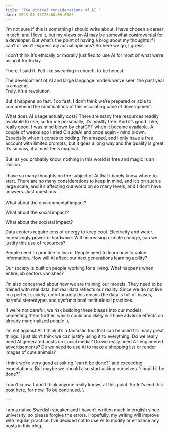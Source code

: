 ```yaml
---
title: 'The ethical considerations of AI '
date: 2025-01-16T23:00:00.000Z
---
```


I'm not sure if this is something I should write about. I have chosen a career in tech, and I love it, but my views on AI may be somewhat controversial for a developer. But what’s the point of having a blog about my thoughts if I can’t or won’t express my actual opinions? So here we go, I guess.

I don’t think it’s ethically or morally justified to use AI for most of what we’re using it for today. 

There. I said it. Felt like swearing in church, to be honest. 

The development of AI and large language models we’ve seen the past year is amazing.\
Truly, it’s a revolution. 

But it happens so fast. Too fast. I don’t think we’re prepared or able to comprehend the ramifications of this escalating pace of development. 

What does AI usage actually cost? There are many free resources readily available to use, so for me personally, it’s mostly free. And it’s good. Like, really good. I was mind blown by chatGPT when it became available. A couple of weeks ago I tried ClaudeAI and once again - mind blown. Especially when it comes to coding. I’m amazed, and I only have a free account with limited prompts, but it goes a long way and the quality is great. It’s so easy, it almost feels magical.  \
\
But, as you probably know, nothing in this world is free and magic is an illusion.  \
\
I have so many thoughts on the subject of AI that I barely know where to start. There are so many considerations to keep in mind, and it’s on such a large scale, and it’s affecting our world on so many levels, and I don’t have answers. Just questions.  \
\
What about the environmental impact? 

What about the social impact?

What about the societal impact? 

Data centers require tons of energy to keep cool. Electricity and water. Increasingly powerful hardware. With increasing climate change, can we justify this use of resources? 

People need to practice to learn. People need to learn how to value information. How will AI affect our next generations learning ability?

Our society is built on people working for a living. What happens when entire job sectors vanishes?\
\
I’m also concerned about how we are training our models. They need to be trained with real data, but real data reflects our reality. Since we do not live in a perfect society, unfortunately this  means the data is full of biases, harmful stereotypes and dysfunctional institutional practices. 

If we’re not careful, we risk building these biases into our models, cementing them further, which could and likely will have adverse effects on already marginalized people. \


I’m not against AI. I think it’s a fantastic tool that can be used for many great things. I just don’t think we can justify using it to everything. Do we really need AI generated posts on social media? Do we really need AI-engineered advertisements? Do we need to use AI to make a shopping list or render images of cute animals? \
\
I think we’re very good at asking “can it be done?” and exceeding expectations. But maybe we should also start asking ourselves “should it be done?”  \
\
I don’t know. I don’t think anyone really knows at this point. So let’s end this post here, for now. To be continued.  \


\---

I am a native Swedish speaker and I haven’t written much in english since university, so please forgive the errors. Hopefully, my writing will improve with regular practice. I’ve decided not to use AI to modify or enhance any posts in this blog.
